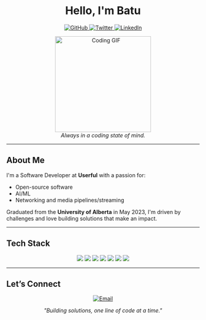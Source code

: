 <h1 align="center">Hello, I'm Batu</h1>

<p align="center">
  <a href="https://github.com/cenab" target="_blank">
    <img src="https://img.shields.io/badge/GitHub-333333?style=for-the-badge&logo=github&logoColor=white" alt="GitHub">
  </a>
  <a href="https://twitter.com/borabatu_" target="_blank">
    <img src="https://img.shields.io/badge/Twitter-1DA1F2?style=for-the-badge&logo=twitter&logoColor=white" alt="Twitter">
  </a>
  <a href="https://www.linkedin.com/in/cenab" target="_blank">
    <img src="https://img.shields.io/badge/LinkedIn-0077B5?style=for-the-badge&logo=linkedin&logoColor=white" alt="LinkedIn">
  </a>
</p>

<p align="center">
  <img src="https://media.giphy.com/media/JIX9t2j0ZTN9S/giphy.gif" width="250" alt="Coding GIF"><br>
  <i>Always in a coding state of mind.</i>
</p>

---

## About Me
I'm a Software Developer at **Userful** with a passion for:
- Open-source software
- AI/ML
- Networking and media pipelines/streaming

Graduated from the **University of Alberta** in May 2023, I'm driven by challenges and love building solutions that make an impact.

---

## Tech Stack

<div align="center">
  <img src="https://img.shields.io/badge/Python-3776AB?style=for-the-badge&logo=python&logoColor=white" />
  <img src="https://img.shields.io/badge/Java-007396?style=for-the-badge&logo=java&logoColor=white" />
  <img src="https://img.shields.io/badge/React-61DAFB?style=for-the-badge&logo=react&logoColor=black" />
  <img src="https://img.shields.io/badge/GStreamer-202020?style=for-the-badge&logo=gstreamer&logoColor=white" />
  <img src="https://img.shields.io/badge/Docker-2496ED?style=for-the-badge&logo=docker&logoColor=white" />
  <img src="https://img.shields.io/badge/Redis-DC382D?style=for-the-badge&logo=redis&logoColor=white" />
  <img src="https://img.shields.io/badge/Kubernetes-326CE5?style=for-the-badge&logo=kubernetes&logoColor=white" />
</div>

---

## Let’s Connect

<p align="center">
<a href="mailto:cenab@example.com"><img src="https://img.shields.io/badge/Email-D14836?style=for-the-badge&logo=gmail&logoColor=white" alt="Email"></a>
</p>

<p align="center">
  <i>"Building solutions, one line of code at a time."</i>
</p>
